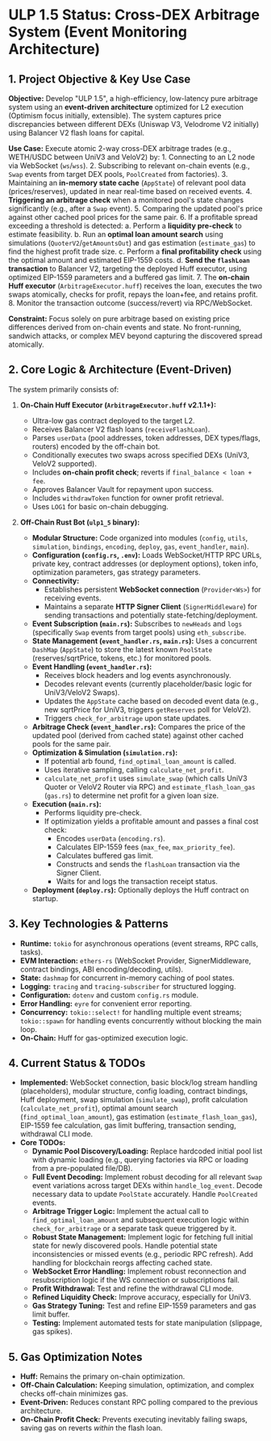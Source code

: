 # ULP 1.5 Status: Cross-DEX Arbitrage System (Event Monitoring Architecture)

## 1. Project Objective & Key Use Case

**Objective:** Develop "ULP 1.5", a high-efficiency, low-latency pure arbitrage system using an **event-driven architecture** optimized for L2 execution (Optimism focus initially, extensible). The system captures price discrepancies between different DEXs (Uniswap V3, Velodrome V2 initially) using Balancer V2 flash loans for capital.

**Use Case:** Execute atomic 2-way cross-DEX arbitrage trades (e.g., WETH/USDC between UniV3 and VeloV2) by:
    1. Connecting to an L2 node via WebSocket (`ws`/`wss`).
    2. Subscribing to relevant on-chain events (e.g., `Swap` events from target DEX pools, `PoolCreated` from factories).
    3. Maintaining an **in-memory state cache** (`AppState`) of relevant pool data (prices/reserves), updated in near real-time based on received events.
    4. **Triggering an arbitrage check** when a monitored pool's state changes significantly (e.g., after a `Swap` event).
    5. Comparing the updated pool's price against other cached pool prices for the same pair.
    6. If a profitable spread exceeding a threshold is detected:
        a. Perform a **liquidity pre-check** to estimate feasibility.
        b. Run an **optimal loan amount search** using simulations (`QuoterV2`/`getAmountsOut`) and gas estimation (`estimate_gas`) to find the highest profit trade size.
        c. Perform a **final profitability check** using the optimal amount and estimated EIP-1559 costs.
        d. **Send the `flashLoan` transaction** to Balancer V2, targeting the deployed Huff executor, using optimized EIP-1559 parameters and a buffered gas limit.
    7. The **on-chain Huff executor** (`ArbitrageExecutor.huff`) receives the loan, executes the two swaps atomically, checks for profit, repays the loan+fee, and retains profit.
    8. Monitor the transaction outcome (success/revert) via RPC/WebSocket.

**Constraint:** Focus solely on pure arbitrage based on existing price differences derived from on-chain events and state. No front-running, sandwich attacks, or complex MEV beyond capturing the discovered spread atomically.

## 2. Core Logic & Architecture (Event-Driven)

The system primarily consists of:

1.  **On-Chain Huff Executor (`ArbitrageExecutor.huff` v2.1.1+):**
    *   Ultra-low gas contract deployed to the target L2.
    *   Receives Balancer V2 flash loans (`receiveFlashLoan`).
    *   Parses `userData` (pool addresses, token addresses, DEX types/flags, routers) encoded by the off-chain bot.
    *   Conditionally executes two swaps across specified DEXs (UniV3, VeloV2 supported).
    *   Includes **on-chain profit check**; reverts if `final_balance < loan + fee`.
    *   Approves Balancer Vault for repayment upon success.
    *   Includes `withdrawToken` function for owner profit retrieval.
    *   Uses `LOG1` for basic on-chain debugging.

2.  **Off-Chain Rust Bot (`ulp1_5` binary):**
    *   **Modular Structure:** Code organized into modules (`config`, `utils`, `simulation`, `bindings`, `encoding`, `deploy`, `gas`, `event_handler`, `main`).
    *   **Configuration (`config.rs`, `.env`):** Loads WebSocket/HTTP RPC URLs, private key, contract addresses (or deployment options), token info, optimization parameters, gas strategy parameters.
    *   **Connectivity:**
        *   Establishes persistent **WebSocket connection** (`Provider<Ws>`) for receiving events.
        *   Maintains a separate **HTTP Signer Client** (`SignerMiddleware`) for sending transactions and potentially state-fetching/deployment.
    *   **Event Subscription (`main.rs`):** Subscribes to `newHeads` and `logs` (specifically `Swap` events from target pools) using `eth_subscribe`.
    *   **State Management (`event_handler.rs`, `main.rs`):** Uses a concurrent `DashMap` (`AppState`) to store the latest known `PoolState` (reserves/sqrtPrice, tokens, etc.) for monitored pools.
    *   **Event Handling (`event_handler.rs`):**
        *   Receives block headers and log events asynchronously.
        *   Decodes relevant events (currently placeholder/basic logic for UniV3/VeloV2 Swaps).
        *   Updates the `AppState` cache based on decoded event data (e.g., new sqrtPrice for UniV3, triggers `getReserves` poll for VeloV2).
        *   Triggers `check_for_arbitrage` upon state updates.
    *   **Arbitrage Check (`event_handler.rs`):** Compares the price of the updated pool (derived from cached state) against other cached pools for the same pair.
    *   **Optimization & Simulation (`simulation.rs`):**
        *   If potential arb found, `find_optimal_loan_amount` is called.
        *   Uses iterative sampling, calling `calculate_net_profit`.
        *   `calculate_net_profit` uses `simulate_swap` (which calls UniV3 Quoter or VeloV2 Router via RPC) and `estimate_flash_loan_gas` (`gas.rs`) to determine net profit for a given loan size.
    *   **Execution (`main.rs`):**
        *   Performs liquidity pre-check.
        *   If optimization yields a profitable amount and passes a final cost check:
            *   Encodes `userData` (`encoding.rs`).
            *   Calculates EIP-1559 fees (`max_fee`, `max_priority_fee`).
            *   Calculates buffered gas limit.
            *   Constructs and sends the `flashLoan` transaction via the Signer Client.
            *   Waits for and logs the transaction receipt status.
    *   **Deployment (`deploy.rs`):** Optionally deploys the Huff contract on startup.

## 3. Key Technologies & Patterns

*   **Runtime:** `tokio` for asynchronous operations (event streams, RPC calls, tasks).
*   **EVM Interaction:** `ethers-rs` (WebSocket Provider, SignerMiddleware, contract bindings, ABI encoding/decoding, utils).
*   **State:** `dashmap` for concurrent in-memory caching of pool states.
*   **Logging:** `tracing` and `tracing-subscriber` for structured logging.
*   **Configuration:** `dotenv` and custom `config.rs` module.
*   **Error Handling:** `eyre` for convenient error reporting.
*   **Concurrency:** `tokio::select!` for handling multiple event streams; `tokio::spawn` for handling events concurrently without blocking the main loop.
*   **On-Chain:** Huff for gas-optimized execution logic.

## 4. Current Status & TODOs

*   **Implemented:** WebSocket connection, basic block/log stream handling (placeholders), modular structure, config loading, contract bindings, Huff deployment, swap simulation (`simulate_swap`), profit calculation (`calculate_net_profit`), optimal amount search (`find_optimal_loan_amount`), gas estimation (`estimate_flash_loan_gas`), EIP-1559 fee calculation, gas limit buffering, transaction sending, withdrawal CLI mode.
*   **Core TODOs:**
    *   **Dynamic Pool Discovery/Loading:** Replace hardcoded initial pool list with dynamic loading (e.g., querying factories via RPC or loading from a pre-populated file/DB).
    *   **Full Event Decoding:** Implement robust decoding for all relevant `Swap` event variations across target DEXs within `handle_log_event`. Decode necessary data to update `PoolState` accurately. Handle `PoolCreated` events.
    *   **Arbitrage Trigger Logic:** Implement the actual call to `find_optimal_loan_amount` and subsequent execution logic within `check_for_arbitrage` or a separate task queue triggered by it.
    *   **Robust State Management:** Implement logic for fetching full initial state for newly discovered pools. Handle potential state inconsistencies or missed events (e.g., periodic RPC refresh). Add handling for blockchain reorgs affecting cached state.
    *   **WebSocket Error Handling:** Implement robust reconnection and resubscription logic if the WS connection or subscriptions fail.
    *   **Profit Withdrawal:** Test and refine the withdrawal CLI mode.
    *   **Refined Liquidity Check:** Improve accuracy, especially for UniV3.
    *   **Gas Strategy Tuning:** Test and refine EIP-1559 parameters and gas limit buffer.
    *   **Testing:** Implement automated tests for state manipulation (slippage, gas spikes).

## 5. Gas Optimization Notes

*   **Huff:** Remains the primary on-chain optimization.
*   **Off-Chain Calculation:** Keeping simulation, optimization, and complex checks off-chain minimizes gas.
*   **Event-Driven:** Reduces constant RPC polling compared to the previous architecture.
*   **On-Chain Profit Check:** Prevents executing inevitably failing swaps, saving gas on reverts *within* the flash loan.